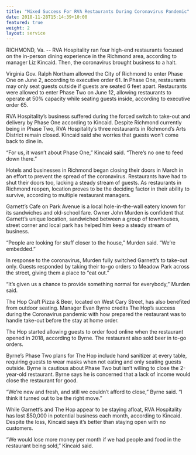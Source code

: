 ```yaml
---
title: "Mixed Success For RVA Restaurants During Coronavirus Pandemic"
date: 2018-11-28T15:14:39+10:00
featured: true
weight: 2
layout: service
---
```


RICHMOND, Va. -- RVA Hospitality ran four high-end restaurants focused on the in-person dining experience in the Richmond area, according to manager Liz Kincaid. Then, the coronavirus brought business to a halt.

Virginia Gov. Ralph Northam allowed the City of Richmond to enter Phase One on June 2, according to executive order 61. In Phase One, restaurants may only seat guests outside if guests are seated 6 feet apart. Restaurants were allowed to enter Phase Two on June 12, allowing restaurants to operate at 50% capacity while seating guests inside, according to executive order 65.

RVA Hospitality’s business suffered during the forced switch to take-out and delivery by Phase One according to Kincaid. Despite Richmond currently being in Phase Two, RVA Hospitality’s three restaurants in Richmond’s Arts District remain closed. Kincaid said she worries that guests won’t come back to dine in.

“For us, it wasn’t about Phase One,” Kincaid said. “There’s no one to feed down there.”

Hotels and businesses in Richmond began closing their doors in March in an effort to prevent the spread of the coronavirus. Restaurants have had to shut their doors too, lacking a steady stream of guests. As restaurants in Richmond reopen, location proves to be the deciding factor in their ability to survive, according to multiple restaurant managers.

Garnett’s Cafe on Park Avenue is a local hole-in-the-wall eatery known for its sandwiches and old-school fare. Owner John Murden is confident that Garnett’s unique location, sandwiched between a group of townhouses, street corner and local park has helped him keep a steady stream of business.

“People are looking for stuff closer to the house,” Murden said. “We’re embedded.”

In response to the coronavirus, Murden fully switched Garnett’s to take-out only. Guests responded by taking their to-go orders to Meadow Park across the street, giving them a place to “eat out.”

“It’s given us a chance to provide something normal for everybody,” Murden said.

The Hop Craft Pizza & Beer, located on West Cary Street, has also benefited from outdoor seating. Manager Evan Byrne credits The Hop’s success during the Coronavirus pandemic with how prepared the restaurant was to handle take-out before the stay at home order.

The Hop started allowing guests to order food online when the restaurant opened in 2018, according to Byrne. The restaurant also sold beer in to-go orders.

Byrne’s Phase Two plans for The Hop include hand sanitizer at every table, requiring guests to wear masks when not eating and only seating guests outside. Byrne is cautious about Phase Two but isn’t willing to close the 2-year-old restaurant. Byrne says he is concerned that a lack of income would close the restaurant for good.

“We’re new and fresh, and still we couldn’t afford to close,” Byrne said. “I think it turned out to be the right move.”

While Garnett’s and The Hop appear to be staying afloat, RVA Hospitality has lost $50,000 in potential business each month, according to Kincaid. Despite the loss, Kincaid says it’s better than staying open with no customers.

“We would lose more money per month if we had people and food in the restaurant being sold,” Kincaid said.
